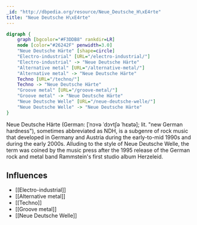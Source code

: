 ```yaml
---
_id: "http://dbpedia.org/resource/Neue_Deutsche_H\xE4rte"
title: "Neue Deutsche H\xE4rte"
---
```


```dot
digraph {
	graph [bgcolor="#F3DDB8" rankdir=LR]
	node [color="#26242F" penwidth=3.0]
	"Neue Deutsche Härte" [shape=circle]
	"Electro-industrial" [URL="/electro-industrial/"]
	"Electro-industrial" -> "Neue Deutsche Härte"
	"Alternative metal" [URL="/alternative-metal/"]
	"Alternative metal" -> "Neue Deutsche Härte"
	Techno [URL="/techno/"]
	Techno -> "Neue Deutsche Härte"
	"Groove metal" [URL="/groove-metal/"]
	"Groove metal" -> "Neue Deutsche Härte"
	"Neue Deutsche Welle" [URL="/neue-deutsche-welle/"]
	"Neue Deutsche Welle" -> "Neue Deutsche Härte"
}
```

Neue Deutsche Härte (German: [ˈnɔʏə ˈdɔʏtʃə ˈhɛʁtə]; lit. "new German hardness"), sometimes abbreviated as NDH, is a subgenre of rock music that developed in Germany and Austria during the early-to-mid 1990s and during the early 2000s. Alluding to the style of Neue Deutsche Welle, the term was coined by the music press after the 1995 release of the German rock and metal band Rammstein's first studio album Herzeleid.

## Influences

- [[Electro-industrial]]
- [[Alternative metal]]
- [[Techno]]
- [[Groove metal]]
- [[Neue Deutsche Welle]]
